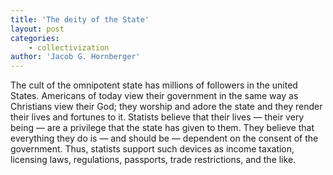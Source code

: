 ```yaml
---
title: 'The deity of the State'
layout: post
categories:
    - collectivization
author: 'Jacob G. Hornberger'
---
```


The cult of the omnipotent state has millions of followers in the united States. Americans of today view their government in the same way as Christians view their God; they worship and adore the state and they render their lives and fortunes to it. Statists believe that their lives — their very being — are a privilege that the state has given to them. They believe that everything they do is — and should be — dependent on the consent of the government. Thus, statists support such devices as income taxation, licensing laws, regulations, passports, trade restrictions, and the like.